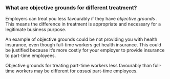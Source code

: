 ###  **What are objective grounds for different treatment?**

Employers can treat you less favourably if they have _objective grounds_ .
This means the difference in treatment is appropriate and necessary for a
legitimate business purpose.

An example of objective grounds could be not providing you with health
insurance, even though full-time workers get health insurance. This could be
justified because it’s more costly for your employer to provide insurance to
part-time employees.

Objective grounds for treating part-time workers less favourably than full-
time workers may be different for _casual_ part-time employees.
